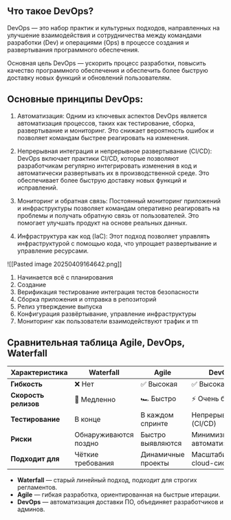 
## Что такое DevOps?

DevOps — это набор практик и культурных подходов, направленных на улучшение взаимодействия и сотрудничества между командами разработки (Dev) и операциями (Ops) в процессе создания и развертывания программного обеспечения.

Основная цель DevOps — ускорить процесс разработки, повысить качество программного обеспечения и обеспечить более быструю доставку новых функций и обновлений пользователям.

## Основные принципы DevOps:

1. Автоматизация: Одним из ключевых аспектов DevOps является автоматизация процессов, таких как тестирование, сборка, развертывание и мониторинг. Это снижает вероятность ошибок и позволяет командам быстрее реагировать на изменения.

2. Непрерывная интеграция и непрерывное развертывание (CI/CD): DevOps включает практики CI/CD, которые позволяют разработчикам регулярно интегрировать изменения в код и автоматически развертывать их в производственной среде. Это обеспечивает более быструю доставку новых функций и исправлений.

3. Мониторинг и обратная связь: Постоянный мониторинг приложений и инфраструктуры позволяет командам оперативно реагировать на проблемы и получать обратную связь от пользователей. Это помогает улучшать продукт на основе реальных данных.

4. Инфраструктура как код (IaC): Этот подход позволяет управлять инфраструктурой с помощью кода, что упрощает развертывание и управление ресурсами.


![[Pasted image 20250409164642.png]]

1. Начинается всё с планирования
2. Создание
3. Верификация тестирование интеграция тестов безопасности
4. Сборка приложения и отправка в репозиторий 
5. Релиз утверждение выпуска
6. Конфигурация развёртывание, управление инфраструктуры
7. Мониторинг как пользователи взаимодействуют трафик и тп

## **Сравнительная таблица Agile, DevOps, Waterfall**

|**Характеристика**|**Waterfall**|**Agile**|**DevOps**|
|---|---|---|---|
|**Гибкость**|❌ Нет|✅ Высокая|✅ Высокая|
|**Скорость релизов**|🐢 Медленно|🏎️ Быстро|⚡ Очень быстро|
|**Тестирование**|В конце|В каждом спринте|Непрерывное (CI/CD)|
|**Риски**|Обнаруживаются поздно|Быстро выявляются|Минимизируются автоматизацией|
|**Подходит для**|Чёткие требования|Динамичные проекты|Масштабируемые cloud-системы|


- **Waterfall** — старый линейный подход, подходит для строгих регламентов.
- **Agile** — гибкая разработка, ориентированная на быстрые итерации.
- **DevOps** — автоматизация доставки ПО, объединяет разработчиков и админов.

